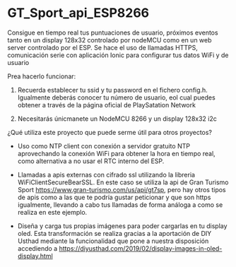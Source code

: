 # GT_Sport_api_ESP8266
Consigue en tiempo real tus puntuaciones de usuario, próximos eventos tanto en un display 128x32 controlado por nodeMCU como en un web server controlado por el ESP. Se hace el uso de llamadas HTTPS, comunicación serie con aplicación Ionic para configurar tus datos WiFi y de usuario

Prea hacerlo funcionar:

1. Recuerda establecer tu ssid y tu password en el fichero config.h. Igualmente deberás conocer tu número de usuario, eol cual puedes obtener a través de la página oficial de PlaySatation Network

2. Necesitarás únicmanete un NodeMCU 8266 y un display 128x32 i2c

¿Qué utiliza este proyecto que puede serme útil para otros proyectos?

- Uso como NTP client con conexión a servidor gratuito NTP aprovechando la conexión WiFi para obtener la hora en tiempo real, como alternativa a no usar el RTC interno del ESP.

- Llamadas a apis externas con cifrado ssl utilizando la libreria WiFiClientSecureBearSSL. En este caso se utiliza la api de Gran Turismo Sport https://www.gran-turismo.com/us/api/gt7sp, pero hay otros tipos de apis como a las que te podría gustar peticionar y que son https igualmente, llevando a cabo tus llamadas de forma análoga a como se realiza en este ejemplo. 

- Diseña y carga tus propias imágenes para poder cargarlas en tu display oled. Esta transformación se realiza gracias a la aportación de DIY Usthad mediante la funcionalidad que pone a nuestra disposición accediendo a https://diyusthad.com/2019/02/display-images-in-oled-display.html
